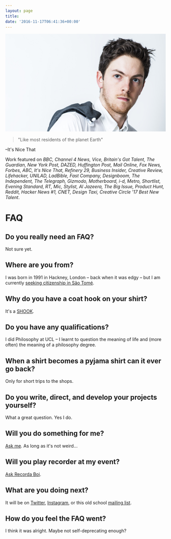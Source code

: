 ```yaml
---
layout: page
title:
date: '2016-11-17T06:41:36+00:00'
---
```

![Oli Frost](/img/olifrost.jpg)

> "Like most residents of the planet Earth"

–It's Nice That

Work featured on *BBC, Channel 4 News, Vice, Britain's Got Talent, The Guardian, New York Post, DAZED, Huffington Post, Mail Online, Fox News, Forbes, ABC, It's Nice That, Refinery 29, Business Insider, Creative Review, Lifehacker, UNILAD, LadBible, Fast Company, Designboom, The Independent, The Telegraph, Gizmodo, Motherboard, i-d, Metro, Shortlist, Evening Standard, RT, Mic, Stylist, Al Jazeera, The Big Issue, Product Hunt, Reddit, Hacker News #1, CNET, Design Taxi, Creative Circle '17 Best New Talent*.

# FAQ

## Do you really need an FAQ?
Not sure yet.

## Where are you from?
I was born in 1991 in Hackney, London – back when it was edgy – but I am currently [seeking citizenship in São Tomé](/blog/sao-tome-citizen/).

## Why do you have a coat hook on your shirt?
It's a [SHOOK](/blog/shook-shirt-hook/).

## Do you have any qualifications?
I did Philosophy at UCL – I learnt to question the meaning of life and (more often) the meaning of a philosophy degree.

## When a shirt becomes a pyjama shirt can it ever go back?
Only for short trips to the shops.

## Do you write, direct, and develop your projects yourself?
What a great question. Yes I do.

## Will you do something for me?
<a href="mailto:{{ site.author.email }}">Ask me</a>. As long as it's not weird…

## Will you play recorder at my event?
<a href="http://olifro.st/recordaboi/">Ask Recorda Boi</a>.

## What are you doing next?
It will be on <a href="https://twitter.com/realolifrost">Twitter</a>, <a href="https://www.instagram.com/realolifrost/">Instagram</a>, or this old school <a href="mailto:mail@olifro.st?subject=I'd like to join the mailing list&">mailing list</a>.

## How do you feel the FAQ went?
I think it was alright. Maybe not self-deprecating enough?

